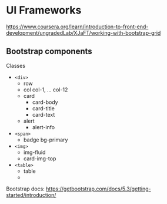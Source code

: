 # UI Frameworks

https://www.coursera.org/learn/introduction-to-front-end-development/ungradedLab/XJaFT/working-with-bootstrap-grid

## Bootstrap components

Classes
- `<div>`
  - row
  - col col-1, ... col-12
  - card
    - card-body
    - card-title
    - card-text
  - alert
    - alert-info
- `<span>`
  - badge  bg-primary 
- `<img>`
  - img-fluid
  - card-img-top
- `<table>`
  - table
  - 


Bootstrap docs: https://getbootstrap.com/docs/5.3/getting-started/introduction/

